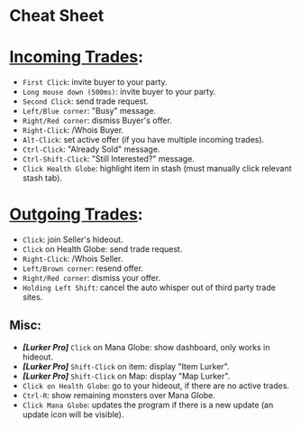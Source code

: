 # Cheat Sheet

# [Incoming Trades](https://docs.google.com/presentation/d/1XhaSSNAFGxzouc5amzAW8c_6ifToNjnsQq5UmNgLXoo/present?slide=id.g6e2508016e_0_0):


- `First Click`: invite buyer to your party.
- `Long mouse down (500ms)`: invite buyer to your party.
- `Second Click`: send trade request.
- `Left/Blue corner`: "Busy" message.
- `Right/Red corner`: dismiss Buyer's offer.
- `Right-Click`: /Whois Buyer.
- `Alt-Click`: set active offer (if you have multiple incoming trades).
- `Ctrl-Click`: "Already Sold" message.
- `Ctrl-Shift-Click`: "Still Interested?" message.
- `Click Health Globe`: highlight item in stash (must manually click relevant stash tab).


# [Outgoing Trades](https://docs.google.com/presentation/d/1XhaSSNAFGxzouc5amzAW8c_6ifToNjnsQq5UmNgLXoo/present?slide=id.g701d3dad04_0_23):

- `Click`: join Seller's hideout.
- `Click` on Health Globe: send trade request.
- `Right-Click`: /Whois Seller.
- `Left/Brown corner`: resend offer.
- `Right/Red corner`: dismiss your offer.
- `Holding Left Shift`: cancel the auto whisper out of third party trade sites.

Misc:
---
- ***[Lurker Pro]*** `Click` on Mana Globe: show dashboard, only works in hideout.
- ***[Lurker Pro]*** `Shift-Click` on item: display "Item Lurker".
- ***[Lurker Pro]*** `Shift-Click` on Map: display "Map Lurker".
- `Click on Health Globe`: go to your hideout, if there are no active trades.
- `Ctrl-R`: show remaining monsters over Mana Globe.
- `Click Mana Globe`: updates the program if there is a new update (an update icon will be visible).
